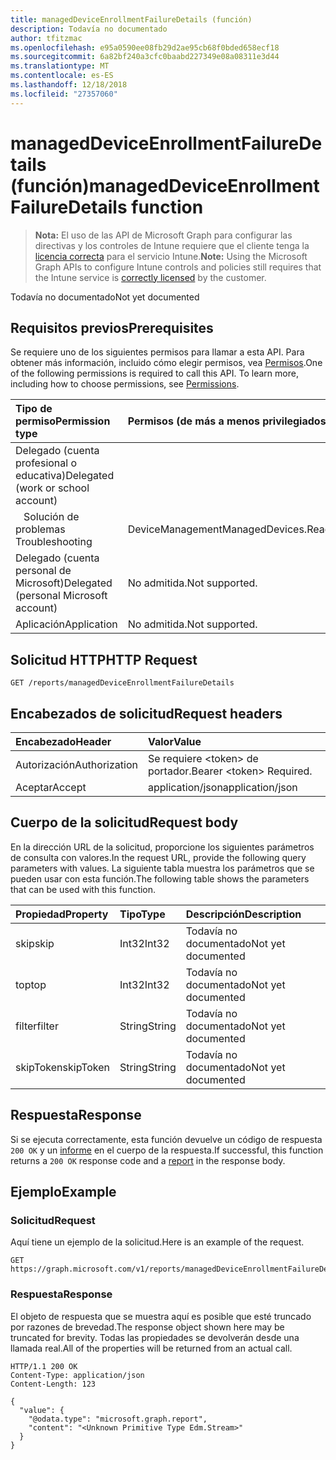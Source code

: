 ```yaml
---
title: managedDeviceEnrollmentFailureDetails (función)
description: Todavía no documentado
author: tfitzmac
ms.openlocfilehash: e95a0590ee08fb29d2ae95cb68f0bded658ecf18
ms.sourcegitcommit: 6a82bf240a3cfc0baabd227349e08a08311e3d44
ms.translationtype: MT
ms.contentlocale: es-ES
ms.lasthandoff: 12/18/2018
ms.locfileid: "27357060"
---
```

# <a name="manageddeviceenrollmentfailuredetails-function"></a><span data-ttu-id="b2091-103">managedDeviceEnrollmentFailureDetails (función)</span><span class="sxs-lookup"><span data-stu-id="b2091-103">managedDeviceEnrollmentFailureDetails function</span></span>

> <span data-ttu-id="b2091-104">**Nota:** El uso de las API de Microsoft Graph para configurar las directivas y los controles de Intune requiere que el cliente tenga la [licencia correcta](https://go.microsoft.com/fwlink/?linkid=839381) para el servicio Intune.</span><span class="sxs-lookup"><span data-stu-id="b2091-104">**Note:** Using the Microsoft Graph APIs to configure Intune controls and policies still requires that the Intune service is [correctly licensed](https://go.microsoft.com/fwlink/?linkid=839381) by the customer.</span></span>

<span data-ttu-id="b2091-105">Todavía no documentado</span><span class="sxs-lookup"><span data-stu-id="b2091-105">Not yet documented</span></span>
## <a name="prerequisites"></a><span data-ttu-id="b2091-106">Requisitos previos</span><span class="sxs-lookup"><span data-stu-id="b2091-106">Prerequisites</span></span>
<span data-ttu-id="b2091-p101">Se requiere uno de los siguientes permisos para llamar a esta API. Para obtener más información, incluido cómo elegir permisos, vea [Permisos](/graph/permissions-reference).</span><span class="sxs-lookup"><span data-stu-id="b2091-p101">One of the following permissions is required to call this API. To learn more, including how to choose permissions, see [Permissions](/graph/permissions-reference).</span></span>

|<span data-ttu-id="b2091-109">Tipo de permiso</span><span class="sxs-lookup"><span data-stu-id="b2091-109">Permission type</span></span>|<span data-ttu-id="b2091-110">Permisos (de más a menos privilegiados)</span><span class="sxs-lookup"><span data-stu-id="b2091-110">Permissions (from most to least privileged)</span></span>|
|:---|:---|
|<span data-ttu-id="b2091-111">Delegado (cuenta profesional o educativa)</span><span class="sxs-lookup"><span data-stu-id="b2091-111">Delegated (work or school account)</span></span>||
| <span data-ttu-id="b2091-112">&nbsp;&nbsp; Solución de problemas</span><span class="sxs-lookup"><span data-stu-id="b2091-112">&nbsp; &nbsp; Troubleshooting</span></span> | <span data-ttu-id="b2091-113">DeviceManagementManagedDevices.ReadWrite.All</span><span class="sxs-lookup"><span data-stu-id="b2091-113">DeviceManagementManagedDevices.ReadWrite.All</span></span>|
|<span data-ttu-id="b2091-114">Delegado (cuenta personal de Microsoft)</span><span class="sxs-lookup"><span data-stu-id="b2091-114">Delegated (personal Microsoft account)</span></span>|<span data-ttu-id="b2091-115">No admitida.</span><span class="sxs-lookup"><span data-stu-id="b2091-115">Not supported.</span></span>|
|<span data-ttu-id="b2091-116">Aplicación</span><span class="sxs-lookup"><span data-stu-id="b2091-116">Application</span></span>|<span data-ttu-id="b2091-117">No admitida.</span><span class="sxs-lookup"><span data-stu-id="b2091-117">Not supported.</span></span>|

## <a name="http-request"></a><span data-ttu-id="b2091-118">Solicitud HTTP</span><span class="sxs-lookup"><span data-stu-id="b2091-118">HTTP Request</span></span>
<!-- {
  "blockType": "ignored"
}
-->
``` http
GET /reports/managedDeviceEnrollmentFailureDetails
```

## <a name="request-headers"></a><span data-ttu-id="b2091-119">Encabezados de solicitud</span><span class="sxs-lookup"><span data-stu-id="b2091-119">Request headers</span></span>
|<span data-ttu-id="b2091-120">Encabezado</span><span class="sxs-lookup"><span data-stu-id="b2091-120">Header</span></span>|<span data-ttu-id="b2091-121">Valor</span><span class="sxs-lookup"><span data-stu-id="b2091-121">Value</span></span>|
|:---|:---|
|<span data-ttu-id="b2091-122">Autorización</span><span class="sxs-lookup"><span data-stu-id="b2091-122">Authorization</span></span>|<span data-ttu-id="b2091-123">Se requiere &lt;token&gt; de portador.</span><span class="sxs-lookup"><span data-stu-id="b2091-123">Bearer &lt;token&gt; Required.</span></span>|
|<span data-ttu-id="b2091-124">Aceptar</span><span class="sxs-lookup"><span data-stu-id="b2091-124">Accept</span></span>|<span data-ttu-id="b2091-125">application/json</span><span class="sxs-lookup"><span data-stu-id="b2091-125">application/json</span></span>|

## <a name="request-body"></a><span data-ttu-id="b2091-126">Cuerpo de la solicitud</span><span class="sxs-lookup"><span data-stu-id="b2091-126">Request body</span></span>
<span data-ttu-id="b2091-127">En la dirección URL de la solicitud, proporcione los siguientes parámetros de consulta con valores.</span><span class="sxs-lookup"><span data-stu-id="b2091-127">In the request URL, provide the following query parameters with values.</span></span>
<span data-ttu-id="b2091-128">La siguiente tabla muestra los parámetros que se pueden usar con esta función.</span><span class="sxs-lookup"><span data-stu-id="b2091-128">The following table shows the parameters that can be used with this function.</span></span>

|<span data-ttu-id="b2091-129">Propiedad</span><span class="sxs-lookup"><span data-stu-id="b2091-129">Property</span></span>|<span data-ttu-id="b2091-130">Tipo</span><span class="sxs-lookup"><span data-stu-id="b2091-130">Type</span></span>|<span data-ttu-id="b2091-131">Descripción</span><span class="sxs-lookup"><span data-stu-id="b2091-131">Description</span></span>|
|:---|:---|:---|
|<span data-ttu-id="b2091-132">skip</span><span class="sxs-lookup"><span data-stu-id="b2091-132">skip</span></span>|<span data-ttu-id="b2091-133">Int32</span><span class="sxs-lookup"><span data-stu-id="b2091-133">Int32</span></span>|<span data-ttu-id="b2091-134">Todavía no documentado</span><span class="sxs-lookup"><span data-stu-id="b2091-134">Not yet documented</span></span>|
|<span data-ttu-id="b2091-135">top</span><span class="sxs-lookup"><span data-stu-id="b2091-135">top</span></span>|<span data-ttu-id="b2091-136">Int32</span><span class="sxs-lookup"><span data-stu-id="b2091-136">Int32</span></span>|<span data-ttu-id="b2091-137">Todavía no documentado</span><span class="sxs-lookup"><span data-stu-id="b2091-137">Not yet documented</span></span>|
|<span data-ttu-id="b2091-138">filter</span><span class="sxs-lookup"><span data-stu-id="b2091-138">filter</span></span>|<span data-ttu-id="b2091-139">String</span><span class="sxs-lookup"><span data-stu-id="b2091-139">String</span></span>|<span data-ttu-id="b2091-140">Todavía no documentado</span><span class="sxs-lookup"><span data-stu-id="b2091-140">Not yet documented</span></span>|
|<span data-ttu-id="b2091-141">skipToken</span><span class="sxs-lookup"><span data-stu-id="b2091-141">skipToken</span></span>|<span data-ttu-id="b2091-142">String</span><span class="sxs-lookup"><span data-stu-id="b2091-142">String</span></span>|<span data-ttu-id="b2091-143">Todavía no documentado</span><span class="sxs-lookup"><span data-stu-id="b2091-143">Not yet documented</span></span>|



## <a name="response"></a><span data-ttu-id="b2091-144">Respuesta</span><span class="sxs-lookup"><span data-stu-id="b2091-144">Response</span></span>
<span data-ttu-id="b2091-145">Si se ejecuta correctamente, esta función devuelve un código de respuesta `200 OK` y un [informe](../resources/intune-shared-report.md) en el cuerpo de la respuesta.</span><span class="sxs-lookup"><span data-stu-id="b2091-145">If successful, this function returns a `200 OK` response code and a [report](../resources/intune-shared-report.md) in the response body.</span></span>

## <a name="example"></a><span data-ttu-id="b2091-146">Ejemplo</span><span class="sxs-lookup"><span data-stu-id="b2091-146">Example</span></span>
### <a name="request"></a><span data-ttu-id="b2091-147">Solicitud</span><span class="sxs-lookup"><span data-stu-id="b2091-147">Request</span></span>
<span data-ttu-id="b2091-148">Aquí tiene un ejemplo de la solicitud.</span><span class="sxs-lookup"><span data-stu-id="b2091-148">Here is an example of the request.</span></span>
``` http
GET https://graph.microsoft.com/v1/reports/managedDeviceEnrollmentFailureDetails(skip=4,top=3,filter='parameterValue',skipToken='parameterValue')
```

### <a name="response"></a><span data-ttu-id="b2091-149">Respuesta</span><span class="sxs-lookup"><span data-stu-id="b2091-149">Response</span></span>
<span data-ttu-id="b2091-150">El objeto de respuesta que se muestra aquí es posible que esté truncado por razones de brevedad.</span><span class="sxs-lookup"><span data-stu-id="b2091-150">The response object shown here may be truncated for brevity.</span></span> <span data-ttu-id="b2091-151">Todas las propiedades se devolverán desde una llamada real.</span><span class="sxs-lookup"><span data-stu-id="b2091-151">All of the properties will be returned from an actual call.</span></span>

``` http
HTTP/1.1 200 OK
Content-Type: application/json
Content-Length: 123

{
  "value": {
    "@odata.type": "microsoft.graph.report",
    "content": "<Unknown Primitive Type Edm.Stream>"
  }
}
```




